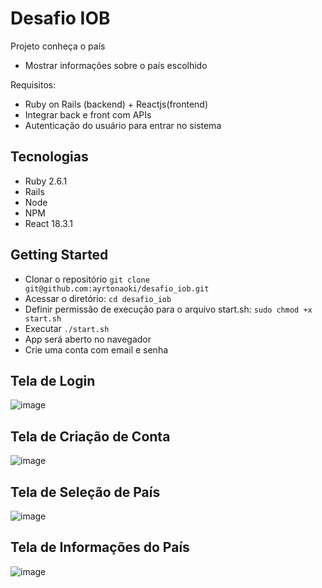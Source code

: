# Desafio IOB
Projeto conheça o país
- Mostrar informações sobre o país escolhido

Requisitos:
- Ruby on Rails (backend) + Reactjs(frontend)
- Integrar back e front com APIs
- Autenticação do usuário para entrar no sistema

## Tecnologias
- Ruby 2.6.1
- Rails
- Node
- NPM
- React 18.3.1

## Getting Started
- Clonar o repositório `git clone git@github.com:ayrtonaoki/desafio_iob.git`
- Acessar o diretório: `cd desafio_iob`
- Definir permissão de execução para o arquivo start.sh: `sudo chmod +x start.sh`
- Executar `./start.sh`
- App será aberto no navegador
- Crie uma conta com email e senha

## Tela de Login
![image](https://github.com/user-attachments/assets/ebb0bb09-0890-4d80-8e88-0bc88ca66ac4)

## Tela de Criação de Conta
![image](https://github.com/user-attachments/assets/cec891c2-995e-474d-96aa-7caf832ffe98)

## Tela de Seleção de País
![image](https://github.com/user-attachments/assets/fcc5bcd4-49f8-4293-bb2d-57b505553434)

## Tela de Informações do País
![image](https://github.com/user-attachments/assets/e89e8e65-38fe-489a-abc8-8921f2a07d23)

